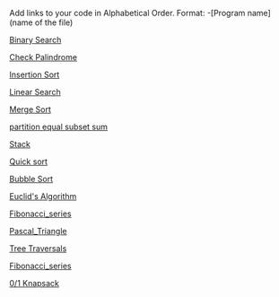 Add links to your code in Alphabetical Order.
Format: -[Program name](name of the file)

[Binary Search](binary_search.c)

[Check Palindrome](check_palindrome.c)

[Insertion Sort](insertion_sort.c)

[Linear Search](linear_search.c)

[Merge Sort](merge_sort.c)

[partition equal subset sum](partition_equal_subset_sum.c)

[Stack](stack.c)

[Quick sort](Quick_Sort.c)

[Bubble Sort](bubbleSort.c)

[Euclid's Algorithm](Euclid_algorithm.c)

[Fibonacci_series](Fibonacci_series.c)

[Pascal_Triangle](Pascal_Triangle.c)

[Tree Traversals](Tree_traversals.c)

[Fibonacci_series](fibonacci_series_code.c)

[0/1 Knapsack](0-1_knapsack.c)
